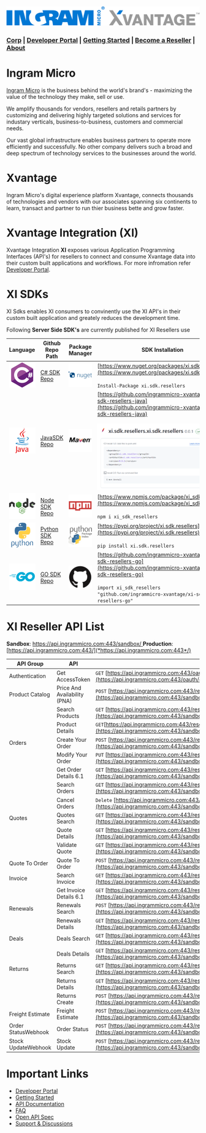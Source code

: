 ![IM Banner](assets/logo/blue/IM_X_Horiz.png)
---

### [Corp](https://www.ingrammicro.com/)  |  [Developer Portal](https://developer.ingrammicro.com/)  |  [Getting Started](https://www.ingrammicro.com/en-us/partner/become-a-reseller)  |  [Become a Reseller](https://www.ingrammicro.com/en-us/partner/become-a-reseller)  |  [About](https://www.ingrammicro.com/en-us/company/about-us) ###

# Ingram Micro

[Ingram Micro](https://www.ingrammicro.com/) is the business behind the world's brand's - maximizing the value of the technology they make, sell or use.

We amplify thousands for vendors, resellers and retails partners by customizing and delivering highly targeted solutions and services for industary verticals, business-to-business, customers and commercial needs.

Our vast global infrastructure enables business partners to operate more efficiently and successfully. No other company delivers such a broad and deep spectrum of technology services to the businesses around the world.

# Xvantage

Ingram Micro's digital experience platform Xvantage, connects thousands of technologies and vendors with our associates spanning six continents to learn, transact and partner to run thier business bette and grow faster.

# Xvantage Integration (XI)

Xvantage Integration **XI** exposes various Application Programming Interfaces (API's) for resellers to connect and consume Xvantage data into their custom built applications and workflows. For more infromation refer [Developer Portal](https://developer.ingrammicro.com/ "Developer Portal").

# XI SDKs

XI Sdks enables XI consumers to convinently use the XI API's in their custom built application and greately reduces the development time.

Following **Server Side SDK's** are currently published for XI Resellers use

| Language                                                  | Github Repo Path                                                                                                    | Package Manager                                        | SDK Installation                                                                                                                                                                                                     |
| --------------------------------------------------------- | ------------------------------------------------------------------------------------------------------------------- | ------------------------------------------------------ | -------------------------------------------------------------------------------------------------------------------------------------------------------------------------------------------------------------------- |
| ![C#](assets/icons/csharp/csharp-original.svg)              | [C# SDK Repo](https://github.com/ingrammicro-xvantage/xi-sdk-csharp)                                                   | ![NuGet](assets/icons/nuget/nuget-original-wordmark.svg) | [https://www.nuget.org/packages/xi.sdk.resellers](https://www.nuget.org/packages/xi.sdk.resellers) <br /><br />`Install-Package xi.sdk.resellers`                                                                     |
| ![Java](assets/icons/java/java-original-wordmark.svg)       | [Java](https://github.com/ingrammicro-xvantage/xi-sdk-java)[SDK Repo](https://github.com/ingrammicro-xvantage/xi-sdk-java) | ![Maven](assets/icons/maven/maven-original-wordmark.svg) | [https://github.com/ingrammicro-xvantage/xi-sdk-resellers-java](https://github.com/ingrammicro-xvantage/xi-sdk-resellers-java) <br /><br />  ![Install SDK Instruction](assets/install-sdk-java.png) |
| ![Node](assets/icons/nodejs/nodejs-original-wordmark.svg)   | [Node SDK Repo](https://github.com/ingrammicro-xvantage/xi-sdk-node)                                                   | ![NPM](assets/icons/npm/npm-original-wordmark.svg)       | [https://www.npmjs.com/package/xi_sdk_resellers](https://www.npmjs.com/package/xi_sdk_resellers) <br /><br />`npm i xi_sdk_resellers`                                                                                 |
| ![Python](assets/icons/python/python-original-wordmark.svg) | [Python SDK Repo](https://github.com/ingrammicro-xvantage/xi-sdk-python)                                               | ![PyPi](assets/icons/pypi/pypi-original-wordmark.svg)    | [https://pypi.org/project/xi.sdk.resellers](https://pypi.org/project/xi.sdk.resellers) <br /><br />`pip install xi.sdk.resellers`                                                                                |
| ![Go](assets/icons/go/go-original-wordmark.svg)             | [GO SDK Repo](https://github.com/ingrammicro-xvantage/xi-sdk-go)                                                       | ![Go Modules](assets/icons/github/github-original.svg)   | [https://github.com/ingrammicro-xvantage/xi-sdk-resellers-go](https://github.com/ingrammicro-xvantage/xi-sdk-resellers-go)<br /><br />`import xi_sdk_resellers "github.com/ingrammicro-xvantage/xi-sdk-resellers-go"` |

# XI Reseller API List

**Sandbox**: [https://api.ingrammicro.com:443/sandbox/
](https://api.ingrammicro.com/resellers/v6)**Production**: [https://api.ingrammicro.com:443/](*https://api.ingrammicro.com:443*/)

| **API Group** | **API**                | **API Url**                                                                                                                                                              |
| ------------------- | ---------------------------- | ------------------------------------------------------------------------------------------------------------------------------------------------------------------------------ |
| Authentication      | Get AccessToken              | `GET` [https://api.ingrammicro.com:443/oauth/oauth20/token](https://api.ingrammicro.com:443/oauth/oauth20/token)       |
| Product Catalog     | Price And Availability (PNA) | `POST` [https://api.ingrammicro.com:443/resellers/v6/catalog/priceandavailability](https://api.ingrammicro.com:443/sandbox/resellers/v6/catalog/priceandavailability)          |
|                     | Search Products              | `GET` [https://api.ingrammicro.com:443/resellers/v6/catalog](https://api.ingrammicro.com:443/sandbox/resellers/v6/catalog)                                                     |
|                     | Product Details              | `GET`[https://api.ingrammicro.com:443/resellers/v6/catalog/details/{ingramPartNumber}](https://api.ingrammicro.com:443/sandbox/resellers/v6/catalog/details/{ingramPartNumber}) |
| Orders              | Create Your Order            | `POST` [https://api.ingrammicro.com:443/resellers/v6/orders](https://api.ingrammicro.com:443/sandbox/resellers/v6/orders)                                                      |
|                     | Modify Your Order            | `PUT` [https://api.ingrammicro.com:443/resellers/v6/orders/{orderNumber}](https://api.ingrammicro.com:443/sandbox/resellers/v6/orders/{orderNumber})                           |
|                     | Get Order Details 6.1        | `GET` [https://api.ingrammicro.com:443/resellers/v6.1/orders/{ordernumber}](https://api.ingrammicro.com:443/sandbox/resellers/v6.1/orders/{ordernumber})                       |
|                     | Search Orders                | `GET` [https://api.ingrammicro.com:443/resellers/v6/orders/search](https://api.ingrammicro.com:443/sandbox/resellers/v6/orders/search)                                         |
|                     | Cancel Orders                | `Delete` [https://api.ingrammicro.com:443/resellers/v6/orders/{OrderNumber}](https://api.ingrammicro.com:443/sandbox/resellers/v6/orders/{OrderNumber})                        |
| Quotes              | Quotes Search                | `GET` [https://api.ingrammicro.com:443/resellers/v6/quotes/search](https://api.ingrammicro.com:443/sandbox/resellers/v6/quotes/search)                                         |
|                     | Quote Details                | `GET` [https://api.ingrammicro.com:443/resellers/v6/quotes/{quoteNumber}](https://api.ingrammicro.com:443/sandbox/resellers/v6/quotes/{quoteNumber})                           |
|                     | Validate Quote               | `GET` [https://api.ingrammicro.com:443/resellers/v6/q2o/validatequote](https://api.ingrammicro.com:443/sandbox/resellers/v6/q2o/validatequote)                                 |
| Quote To Order      | Quote To Order               | `POST` [https://api.ingrammicro.com:443/resellers/v6/q2o/orders](https://api.ingrammicro.com:443/sandbox/resellers/v6/q2o/orders)                                              |
| Invoice             | Search Invoice               | `GET` [https://api.ingrammicro.com:443/resellers/v6/invoices/](https://api.ingrammicro.com:443/sandbox/resellers/v6/invoices/)                                                 |
|                     | Get Invoice Details 6.1      | `GET` [https://api.ingrammicro.com:443/resellers/v6.1/invoices/{invoiceNumber}](https://api.ingrammicro.com:443/sandbox/resellers/v6.1/invoices/{invoiceNumber})               |
| Renewals            | Renewals Search              | `POST` [https://api.ingrammicro.com:443/resellers/v6/renewals/search](https://api.ingrammicro.com:443/sandbox/resellers/v6/renewals/search)                                    |
|                     | Renewals Details             | `GET` [https://api.ingrammicro.com:443/resellers/v6/renewals/{renewalId}](https://api.ingrammicro.com:443/sandbox/resellers/v6/renewals/{renewalId})                           |
| Deals               | Deals Search                 | `GET` [https://api.ingrammicro.com:443/resellers/v6/deals/search](https://api.ingrammicro.com:443/sandbox/resellers/v6/deals/search)                                           |
|                     | Deals Details                | `GET` [https://api.ingrammicro.com:443/resellers/v6/deals/{dealId}](https://api.ingrammicro.com:443/sandbox/resellers/v6/deals/{dealId})                                       |
| Returns             | Returns Search               | `GET` [https://api.ingrammicro.com:443/resellers/v6/returns/search](https://api.ingrammicro.com:443/sandbox/resellers/v6/returns/search)                                       |
|                     | Returns Details              | `GET` [https://api.ingrammicro.com:443/resellers/v6/returns/{caseRequestNumber}](https://api.ingrammicro.com:443/sandbox/resellers/v6/returns/{caseRequestNumber})             |
|                     | Returns Create               | `POST` [https://api.ingrammicro.com:443/resellers/v6/returns/create](https://api.ingrammicro.com:443/sandbox/resellers/v6/returns/create)                                      |
| Freight Estimate    | Freight Estimate             | `POST` [https://api.ingrammicro.com:443/resellers/v6/freightestimate](https://api.ingrammicro.com:443/sandbox/resellers/v6/freightestimate)                                    |
| Order StatusWebhook | Order Status                 | `POST` [https://api.ingrammicro.com:443/resellers/v1/webhooks/orderstatusevent](https://api.ingrammicro.com:443/sandbox/resellers/v1/webhooks/orderstatusevent)                |
| Stock UpdateWebhook | Stock Update                 | `POST` [https://api.ingrammicro.com:443/resellers/v1/webhooks/availabilityupdate](https://api.ingrammicro.com:443/sandbox/resellers/v1/webhooks/availabilityupdate)            |

# Important Links

* [Developer Portal](https://developer.ingrammicro.com)
* [Getting Started](https://developer.ingrammicro.com/reseller/getting-started/api-overview)
* [API Documentation](https://developer.ingrammicro.com/reseller/api-documentation)
* [FAQ](https://developer.ingrammicro.com/reseller/faq)
* [Open API Spec](https://github.com/ingrammicro-xvantage/xi-sdk-openapispec)
* [Support &amp; Discussions](https://github.com/orgs/ingrammicro-xvantage/discussions)
